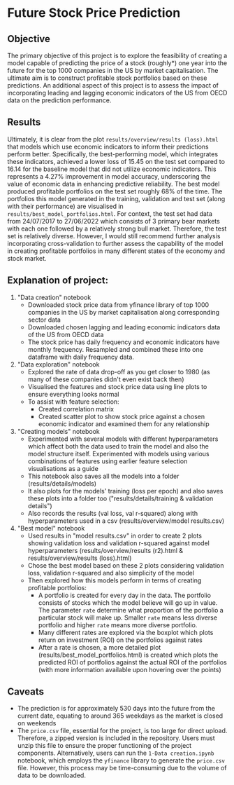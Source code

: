 # Future Stock Price Prediction

## Objective
The primary objective of this project is to explore the feasibility of creating a model capable of predicting the price of a stock (roughly*) one year into the future for the top 1000 companies in the US by market capitalisation. The ultimate aim is to construct profitable stock portfolios based on these predictions. An additional aspect of this project is to assess the impact of incorporating leading and lagging economic indicators of the US from OECD data on the prediction performance.

## Results
Ultimately, it is clear from the plot `results/overview/results (loss).html` that models which use economic indicators to inform their predictions perform better. Specifically, the best-performing model, which integrates these indicators, achieved a lower loss of 15.45 on the test set compared to 16.14 for the baseline model that did not utilize economic indicators. This represents a 4.27% improvement in model accuracy, underscoring the value of economic data in enhancing predictive reliability. The best model produced profitable portfolios on the test set roughly 68% of the time. The portfolios this model generated in the training, validation and test set (along with their performance) are visualised in `results/best_model_portfolios.html`. For context, the test set had data from 24/07/2017 to 27/06/2022 which consists of 3 primary bear markets with each one followed by a relatively strong bull market. Therefore, the test set is relatively diverse. However, I would still recommend further analysis incorporating cross-validation to further assess the capability of the model in creating profitable portfolios in many different states of the economy and stock market. 

## Explanation of project:
1. "Data creation" notebook
	- Downloaded stock price data from yfinance library of top 1000 companies in the US by market capitalisation along corresponding sector data
	- Downloaded chosen lagging and leading economic indicators data of the US from OECD data
	- The stock price has daily frequency and economic indicators have monthly frequency. Resampled and combined these into one dataframe with daily frequency data.
2. "Data exploration" notebook
	- Explored the rate of data drop-off as you get closer to 1980 (as many of these companies didn't even exist back then)
	- Visualised the features and stock price data using line plots to ensure everything looks normal
	- To assist with feature selection:
		- Created correlation matrix 
		- Created scatter plot to show stock price against a chosen economic indicator and examined them for any relationship
3. "Creating models" notebook
	- Experimented with several models with different hyperparameters which affect both the data used to train the model and also the model structure itself. Experimented with models using various combinations of features using earlier feature selection visualisations as a guide
	- This notebook also saves all the models into a folder (results/details/models)
	- It also plots for the models' training (loss per epoch) and also saves these plots into a folder too ("results/details/training & validation details")
	- Also records the results (val loss, val r-squared) along with hyperparameters used in a csv (results/overview/model results.csv)
4. "Best model" notebook
	- Used results in "model results.csv" in order to create 2 plots showing validation loss and validation r-squared against model hyperparameters (results/overview/results (r2).html & results/overview/results (loss).html) 
	- Chose the best model based on these 2 plots considering validation loss, validation r-squared and also simplicity of the model
	- Then explored how this models perform in terms of creating profitable portfolios:
		- A portfolio is created for every day in the data. The portfolio consists of stocks which the model believe will go up in value. The parameter `rate` determine what proportion of the portfolio a particular stock will make up. Smaller `rate` means less diverse portfolio and higher `rate` means more diverse portfolio.
		- Many different rates are explored via the boxplot which plots return on investment (ROI) on the portfolios against rates
		- After a rate is chosen, a more detailed plot (results/best_model_portfolios.html) is created which plots the predicted ROI of portfolios against the actual ROI of the portfolios (with more information available upon hovering over the points) 

## Caveats
- The prediction is for approximately 530 days into the future from the current date, equating to around 365 weekdays as the market is closed on weekends
- The `price.csv` file, essential for the project, is too large for direct upload. Therefore, a zipped version is included in the repository. Users must unzip this file to ensure the proper functioning of the project components. Alternatively, users can run the `1-Data creation.ipynb` notebook, which employs the `yfinance` library to generate the `price.csv` file. However, this process may be time-consuming due to the volume of data to be downloaded.
